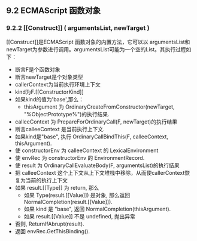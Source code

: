 ## 9.2 ECMAScript 函数对象
### 9.2.2 [[Construct]] ( argumentsList, newTarget )
[[Construct]]是ECMAScript 函数对象的内置方法，它可以以 argumentsList和newTarget为参数进行调用。argumentsList可能为一个空的List。其执行过程如下：
* 断言F是个函数对象
* 断言newTarget是个对象类型
* callerContext为当前执行环境上下文
* kind为F.[[ConstructorKind]]
* 如果kind的值为'base',那么：
  + thisArgument 为 OrdinaryCreateFromConstructor(newTarget, "%ObjectPrototype%")的执行结果.
* calleeContext 为 PrepareForOrdinaryCall(F, newTarget)的执行结果
* 断言calleeContext 是当前执行上下文.
* 如果kind是"base", 执行 OrdinaryCallBindThis(F, calleeContext, thisArgument).
* 使 constructorEnv 为 calleeContext 的 LexicalEnvironment
* 使 envRec 为 constructorEnv 的 EnvironmentRecord.
* 使 result 为 OrdinaryCallEvaluateBody(F, argumentsList)的执行结果
* 把 calleeContext 这个上下文从上下文堆栈中移除，从而使callerContext恢复为当前的执行上下文
* 如果 result.[[Type]] 为 return, 那么
  + 如果 Type(result.[[Value]]) 是对象, 那么返回 NormalCompletion(result.[[Value]]).
  + 如果 kind 是 "base", 返回 NormalCompletion(thisArgument).
  + 如果 result.[[Value]] 不是 undefined, 抛出异常
* 否则, ReturnIfAbrupt(result).
* 返回 envRec.GetThisBinding().